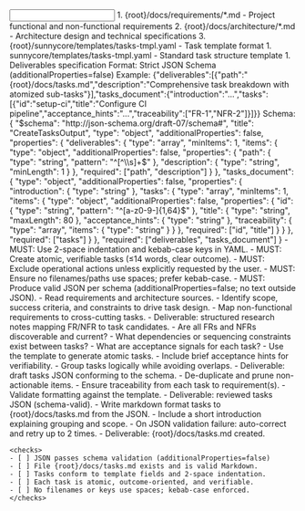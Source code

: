 <input>
  <context>
    1. {root}/docs/requirements/*.md - Project functional and non-functional requirements
    2. {root}/docs/architecture/*.md - Architecture design and technical specifications
    3. {root}/sunnycore/templates/tasks-tmpl.yaml - Task template format
  </context>
  <templates>
    1. sunnycore/templates/tasks-tmpl.yaml - Standard task structure template
  </templates>
</input>

<output>
  1. Deliverables specification
     Format: Strict JSON Schema (additionalProperties=false)
     Example: {"deliverables":[{"path":"{root}/docs/tasks.md","description":"Comprehensive task breakdown with atomized sub-tasks"}],"tasks_document":{"introduction":"...","tasks":[{"id":"setup-ci","title":"Configure CI pipeline","acceptance_hints":"...","traceability":["FR-1","NFR-2"]}]}}
     Schema:
     {
       "$schema": "http://json-schema.org/draft-07/schema#",
       "title": "CreateTasksOutput",
       "type": "object",
       "additionalProperties": false,
       "properties": {
         "deliverables": {
           "type": "array",
           "minItems": 1,
           "items": {
             "type": "object",
             "additionalProperties": false,
             "properties": {
               "path": { "type": "string", "pattern": "^[^\\s]+$" },
               "description": { "type": "string", "minLength": 1 }
             },
             "required": ["path", "description"]
           }
         },
         "tasks_document": {
           "type": "object",
           "additionalProperties": false,
           "properties": {
             "introduction": { "type": "string" },
             "tasks": {
               "type": "array",
               "minItems": 1,
               "items": {
                 "type": "object",
                 "additionalProperties": false,
                 "properties": {
                   "id": { "type": "string", "pattern": "^[a-z0-9-]{1,64}$" },
                   "title": { "type": "string", "maxLength": 80 },
                   "acceptance_hints": { "type": "string" },
                   "traceability": {
                     "type": "array",
                     "items": { "type": "string" }
                   }
                 },
                 "required": ["id", "title"]
               }
             }
           },
           "required": ["tasks"]
         }
       },
       "required": ["deliverables", "tasks_document"]
     }
</output>

<constraints importance="Important">
- MUST: Use 2-space indentation and kebab-case keys in YAML.
- MUST: Create atomic, verifiable tasks (≤14 words, clear outcome).
- MUST: Exclude operational actions unless explicitly requested by the user.
- MUST: Ensure no filenames/paths use spaces; prefer kebab-case.
- MUST: Produce valid JSON per schema (additionalProperties=false; no text outside JSON).
</constraints>

<workflow importance="Important">
  <stage id="1: research">
    - Read requirements and architecture sources.
    - Identify scope, success criteria, and constraints to drive task design.
    - Map non-functional requirements to cross-cutting tasks.
    - Deliverable: structured research notes mapping FR/NFR to task candidates.
    <tools>
      <tool name="todo_write"/>
      <tool name="sequential_thinking" description="Analyze requirements complexity and task dependencies"/>
    </tools>
    <questions>
    - Are all FRs and NFRs discoverable and current?
    - What dependencies or sequencing constraints exist between tasks?
    - What are acceptance signals for each task?
    </questions>
  </stage>

  <stage id="2: draft">
    - Use the template to generate atomic tasks.
    - Include brief acceptance hints for verifiability.
    - Group tasks logically while avoiding overlaps.
    - Deliverable: draft tasks JSON conforming to the schema.
    <tools>
      <tool name="todo_write"/>
      <tool name="sequential_thinking" description="Design atomic tasks and logical groupings"/>
    </tools>
  </stage>

  <stage id="3: review">
    - De-duplicate and prune non-actionable items.
    - Ensure traceability from each task to requirement(s).
    - Validate formatting against the template.
    - Deliverable: reviewed tasks JSON (schema-valid).
  </stage>

  <stage id="4: finalize">
    - Write markdown format tasks to {root}/docs/tasks.md from the JSON.
    - Include a short introduction explaining grouping and scope.
    - On JSON validation failure: auto-correct and retry up to 2 times.
    - Deliverable: {root}/docs/tasks.md created.

    <checks>
    - [ ] JSON passes schema validation (additionalProperties=false)
    - [ ] File {root}/docs/tasks.md exists and is valid Markdown.
    - [ ] Tasks conform to template fields and 2-space indentation.
    - [ ] Each task is atomic, outcome-oriented, and verifiable.
    - [ ] No filenames or keys use spaces; kebab-case enforced.
    </checks>
  </stage>
</workflow>

